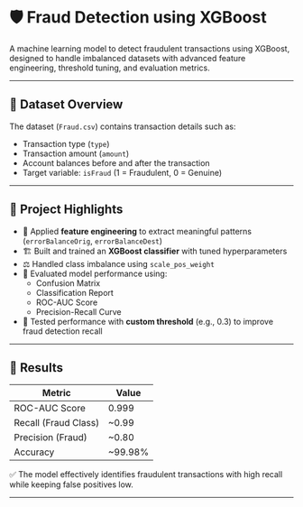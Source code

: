 # 🛡️ Fraud Detection using XGBoost

A machine learning model to detect fraudulent transactions using XGBoost, designed to handle imbalanced datasets with advanced feature engineering, threshold tuning, and evaluation metrics.

---

## 📁 Dataset Overview

The dataset (`Fraud.csv`) contains transaction details such as:

- Transaction type (`type`)
- Transaction amount (`amount`)
- Account balances before and after the transaction
- Target variable: `isFraud` (1 = Fraudulent, 0 = Genuine)

---

## 🚀 Project Highlights

- 📌 Applied **feature engineering** to extract meaningful patterns (`errorBalanceOrig`, `errorBalanceDest`)
- 🏗️ Built and trained an **XGBoost classifier** with tuned hyperparameters
- ⚖️ Handled class imbalance using `scale_pos_weight`
- 🎯 Evaluated model performance using:
  - Confusion Matrix
  - Classification Report
  - ROC-AUC Score
  - Precision-Recall Curve
- 🧪 Tested performance with **custom threshold** (e.g., 0.3) to improve fraud detection recall

---

## 🧪 Results

| Metric              | Value      |
|---------------------|------------|
| ROC-AUC Score       | 0.999      |
| Recall (Fraud Class)| ~0.99      |
| Precision (Fraud)   | ~0.80      |
| Accuracy            | ~99.98%    |

✅ The model effectively identifies fraudulent transactions with high recall while keeping false positives low.

---
